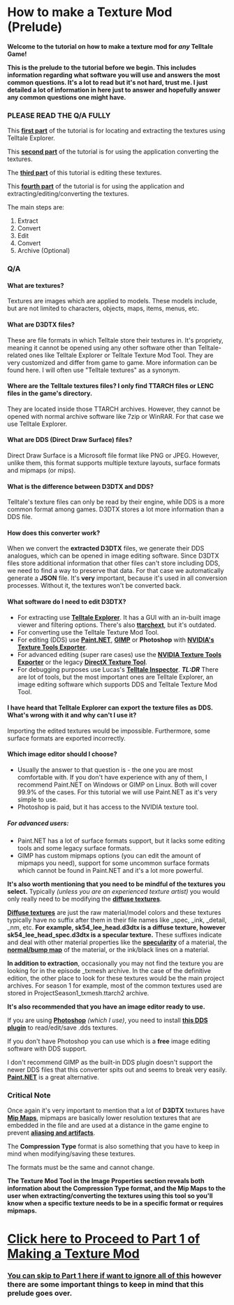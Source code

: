 # How to make a Texture Mod (Prelude)

**Welcome to the tutorial on how to make a texture mod for ***any*** Telltale Game!**

**This is the prelude to the tutorial before we begin. This includes information regarding what software you will use and answers the most common questions. It's a lot to read but it's not hard, trust me. I just detailed a lot of information in here just to answer and hopefully answer any common questions one might have.**

### PLEASE READ THE Q/A FULLY

This **[first part](https://github.com/Telltale-Modding-Group/DDS-D3DTX-Converter/wiki/%5BTutorial%5D--How-to-make-a-Texture-Mod-(Part-1))** of the tutorial is for locating and extracting the textures using Telltale Explorer. 

This **[second part](https://github.com/Telltale-Modding-Group/DDS-D3DTX-Converter/wiki/%5BTutorial%5D--How-to-make-a-Texture-Mod-(Part-1))** of the tutorial is for using the application converting the textures. 

The **[third part](https://github.com/Telltale-Modding-Group/DDS-D3DTX-Converter/wiki/%5BTutorial%5D--How-to-make-a-Texture-Mod-(Part-2))** of this tutorial is editing these textures.

This **[fourth part](https://github.com/Telltale-Modding-Group/DDS-D3DTX-Converter/wiki/%5BTutorial%5D--How-to-make-a-Texture-Mod-(Part-1))** of the tutorial is for using the application and extracting/editing/converting the textures. 

The main steps are: 
1. Extract
2. Convert
3. Edit
4. Convert
5. Archive (Optional)

### Q/A

#### What are textures?
Textures are images which are applied to models. These models include, but are not limited to characters, objects, maps, items, menus, etc.

#### What are D3DTX files?
These are file formats in which Telltale store their textures in. It's propriety, meaning it cannot be opened using any other software other than Telltale-related ones like Telltale Explorer or Telltale Texture Mod Tool. They are very customized and differ from game to game. More information can be found here.
I will often use "Telltale textures" as a synonym.

#### Where are the Telltale textures files? I only find TTARCH files or LENC files in the game's directory.
They are located inside those TTARCH archives. However, they cannot be opened with normal archive software like 7zip or WinRAR. For that case we use Telltale Explorer.

#### What are DDS (Direct Draw Surface) files?
Direct Draw Surface is a Microsoft file format like PNG or JPEG. However, unlike them, this format supports multiple texture layouts, surface formats and mipmaps (or mips).

#### What is the difference between D3DTX and DDS? 
Telltale's texture files can only be read by their engine, while DDS is a more common format among games. D3DTX stores a lot more information than a DDS file.

#### How does this converter work?
When we convert the **extracted D3DTX** files, we generate their DDS analogues, which can be opened in image editing software. 
Since D3DTX files store additional information that other files can't store including DDS, we need to find a way to preserve that data. For that case we automatically generate a **JSON** file. It's **very** important, because it's used in all conversion processes. Without it, the textures won't be converted back.

#### What software do I need to edit D3DTX?
- For extracting use **[Telltale Explorer](https://quickandeasysoftware.net/software/telltale-explorer)**. It has a GUI with an in-built image viewer and filtering options. There's also **[ttarchext](http://aluigi.altervista.org/papers.htm#ttarchext)**, but it's outdated.
- For converting use the Telltale Texture Mod Tool.
- For editing (DDS) use **[Paint.NET](https://www.getpaint.net/)**, **[GIMP](https://www.gimp.org/downloads/)** or **Photoshop** with **[NVIDIA's Texture Tools Exporter](https://developer.nvidia.com/texture-tools-exporter)**. 
- For advanced editing (super rare cases) use the **[NVIDIA Texture Tools Exporter](https://developer.nvidia.com/texture-tools-exporter)** or the legacy **[DirectX Texture Tool](https://www.microsoft.com/en-us/download/details.aspx?id=8109)**.
- For debugging purposes use Lucas's **[Telltale Inspector](https://github.com/LucasSaragosa/TelltaleInspector)**.
***TL:DR*** There are lot of tools, but the most important ones are Telltale Explorer, an image editing software which supports DDS and Telltale Texture Mod Tool.

#### I have heard that Telltale Explorer can export the texture files as DDS. What's wrong with it and why can't I use it?
Importing the edited textures would be impossible. Furthermore, some surface formats are exported incorrectly.

#### Which image editor should I choose?
- Usually the answer to that question is - the one you are most comfortable with. If you don't have experience with any of them, I recommend Paint.NET on Windows or GIMP on Linux. Both will cover 99.9% of the cases. For this tutorial we will use Paint.NET as it's very simple to use.
- Photoshop is paid, but it has access to the NVIDIA texture tool.

##### For advanced users:
- Paint.NET has a lot of surface formats support, but it lacks some editing tools and some legacy surface formats.
- GIMP has custom mipmaps options (you can edit the amount of mipmaps you need), support for some uncommon surface formats which cannot be found in Paint.NET and it's a lot more powerful.

**It's also worth mentioning that you need to be mindful of the textures you select.** Typically *(unless you are an experienced texture artist)* you would only really need to be modifying the **[diffuse textures](https://www.reallusion.com/iclone/help/iclone3/15_multiple_channel_texture_mapping/types_of_maps.htm)**. 

**[Diffuse textures](https://www.reallusion.com/iclone/help/iclone3/15_multiple_channel_texture_mapping/types_of_maps.htm)** are just the raw material/model colors and these textures typically have no suffix after them in their file names like _spec, _ink, _detail, _nm, etc. **For example, sk54_lee_head.d3dtx is a diffuse texture, however sk54_lee_head_spec.d3dtx is a specular texture.** These suffixes indicate and deal with other material properties like the **[specularity](https://www.modding-forum.com/guide/17-diffuse-specular-and-normal-maps/)** of a material, the **[normal/bump map](https://en.wikipedia.org/wiki/Normal_mapping)** of the material, or the ink/black lines on a material.

**In addition to extraction**, occasionally you may not find the texture you are looking for in the episode _txmesh archive. In the case of the definitive edition, the other place to look for these textures would be the main project archives. For season 1 for example, most of the common textures used are stored in ProjectSeason1_txmesh.ttarch2 archive.

**It's also recommended that you have an image editor ready to use.** 

If you are using **[Photoshop](https://www.adobe.com/products/photoshop.html)** *(which I use)*, you need to install **[this DDS plugin](https://software.intel.com/content/www/us/en/develop/articles/intel-texture-works-plugin.html)** to read/edit/save .dds textures. 

If you don't have Photoshop you can use  which is a **free** image editing software with DDS support. 

I don't recommend GIMP as the built-in DDS plugin doesn't support the newer DDS files that this converter spits out and seems to break very easily. **[Paint.NET](https://www.getpaint.net/)** is a great alternative.


### Critical Note
Once again it's very important to mention that a lot of **D3DTX** textures have **[Mip Maps](http://archive.gamedev.net/archive/reference/programming/features/dxmipmap/mipmaps.gif)**, mipmaps are basically lower resolution textures that are embedded in the file and are used at a distance in the game engine to prevent **[aliasing and artifacts](https://gdbooks.gitbooks.io/legacyopengl/content/Chapter7/mip1.png)**. 

The **Compression Type** format is also something that you have to keep in mind when modifying/saving these textures. 

The formats must be the same and cannot change. 

**The Texture Mod Tool in the Image Properties section reveals both information about the Compression Type format, and the Mip Maps to the user when extracting/converting the textures using this tool so you'll know when a specific texture needs to be in a specific format or requires mipmaps.**

# [Click here to Proceed to Part 1 of Making a Texture Mod](https://github.com/Telltale-Modding-Group/DDS-D3DTX-Converter/wiki/%5BTutorial%5D--How-to-make-a-Texture-Mod-(Part-1))


### [You can skip to Part 1 here if want to ignore all of this](https://github.com/Telltale-Modding-Group/DDS-D3DTX-Converter/wiki/%5BTutorial%5D--How-to-make-a-Texture-Mod-(Part-1)) however there are some important things to keep in mind that this prelude goes over.